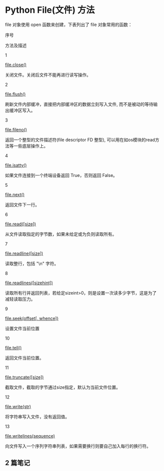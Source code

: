 Python File(文件) 方法
==================

file 对象使用 open 函数来创建，下表列出了 file 对象常用的函数：

序号

方法及描述

1

[file.close()](file-close.html)

关闭文件。关闭后文件不能再进行读写操作。

2

[file.flush()](file-flush.html)

刷新文件内部缓冲，直接把内部缓冲区的数据立刻写入文件, 而不是被动的等待输出缓冲区写入。

3

[file.fileno()](file-fileno.html)

返回一个整型的文件描述符(file descriptor FD 整型), 可以用在如os模块的read方法等一些底层操作上。

4

[file.isatty()](file-isatty.html)

如果文件连接到一个终端设备返回 True，否则返回 False。

5

[file.next()](file-next.html)

返回文件下一行。

6

[file.read(\[size\])](python-file-read.html)

从文件读取指定的字节数，如果未给定或为负则读取所有。

7

[file.readline(\[size\])](file-readline.html)

读取整行，包括 "\\n" 字符。

8

[file.readlines(\[sizehint\])](file-readlines.html)

读取所有行并返回列表，若给定sizeint>0，则是设置一次读多少字节，这是为了减轻读取压力。

9

[file.seek(offset\[, whence\])](file-seek.html)

设置文件当前位置

10

[file.tell()](file-tell.html)

返回文件当前位置。

11

[file.truncate(\[size\])](file-truncate.html)

截取文件，截取的字节通过size指定，默认为当前文件位置。

12

[file.write(str)](python-file-write.html)

将字符串写入文件，没有返回值。

13

[file.writelines(sequence)](file-writelines.html)

向文件写入一个序列字符串列表，如果需要换行则要自己加入每行的换行符。

2 篇笔记
-------